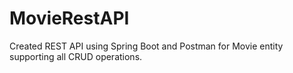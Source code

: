 # MovieRestAPI

Created REST API using Spring Boot and Postman for Movie entity supporting all CRUD operations.
